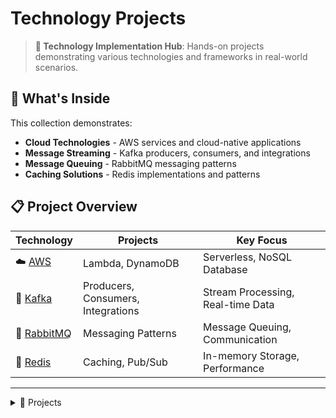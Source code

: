 # Technology Projects

> **🔧 Technology Implementation Hub**: Hands-on projects demonstrating various technologies and frameworks in real-world scenarios.

## 🎯 What's Inside
This collection demonstrates:
- **Cloud Technologies** - AWS services and cloud-native applications
- **Message Streaming** - Kafka producers, consumers, and integrations
- **Message Queuing** - RabbitMQ messaging patterns
- **Caching Solutions** - Redis implementations and patterns

## 📋 Project Overview

| Technology | Projects | Key Focus |
|------------|----------|-----------|
| ☁️ [AWS](AWS/) | Lambda, DynamoDB | Serverless, NoSQL Database |
| 🚀 [Kafka](kafka/) | Producers, Consumers, Integrations | Stream Processing, Real-time Data |
| 🐰 [RabbitMQ](RabbitMQ/) | Messaging Patterns | Message Queuing, Communication |
| 🔴 [Redis](Redis/) | Caching, Pub/Sub | In-memory Storage, Performance |

---

<details>
<summary>📂 Projects</summary>

- [☁️ AWS](AWS/)
	<details>
	<summary>Amazon Web Services Projects</summary>

	**Cloud-native applications and serverless computing**
	
	- **What it covers**: Lambda functions, DynamoDB operations, API development
	- **Key tech**: AWS Lambda, DynamoDB, Serverless architecture
	- **Skills**: Cloud computing, serverless development, NoSQL databases
	
	</details>

- [🚀 Kafka](kafka/)
	<details>
	<summary>Apache Kafka Stream Processing</summary>

	**Real-time data streaming and message processing**
	
	- **What it covers**: Producers, consumers, Elasticsearch integration, Twitter streaming
	- **Key tech**: Kafka APIs, stream processing, real-time analytics
	- **Skills**: Event streaming, data pipelines, real-time processing
	
	</details>

- [🐰 RabbitMQ](RabbitMQ/)
	<details>
	<summary>Message Queuing Systems</summary>

	**Asynchronous messaging and communication patterns**
	
	- **What it covers**: Message producers, consumers, exchange patterns
	- **Key tech**: RabbitMQ, AMQP, messaging patterns
	- **Skills**: Message queuing, asynchronous communication, system integration
	
	</details>

- [🔴 Redis](Redis/)
	<details>
	<summary>In-Memory Data Solutions</summary>

	**Caching, pub/sub, and high-performance data operations**
	
	- **What it covers**: Caching strategies, pub/sub messaging, data structures
	- **Key tech**: Redis, caching patterns, publish/subscribe
	- **Skills**: Performance optimization, caching strategies, real-time messaging
	
	</details>

</details>